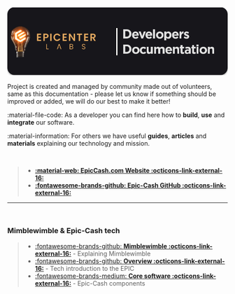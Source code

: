 #
![](assets/images/documentation-header.png)

Project is created and managed by community made out of volunteers, same as this documentation - 
please let us know if something should be improved or added, we will do our best to make it better!

:material-file-code: As a developer you can find here how to **build**, **use** and **integrate** our software.

:material-information: For others we have useful **guides**, **articles** and **materials** explaining our technology and mission.


<br />

> - [**:material-web: EpicCash.com Website :octicons-link-external-16:**](https://epiccash.com) 
> - [**:fontawesome-brands-github: Epic-Cash GitHub :octicons-link-external-16:**](https://github.com/EpicCash) 

<hr />
<br />

### Mimblewimble & Epic-Cash tech
> - [:fontawesome-brands-github: **Mimblewimble :octicons-link-external-16:**](https://github.com/EpicCash/epic/blob/master/doc/epic4bitcoiners.md) - Explaining Mimblewimble
> - [:fontawesome-brands-github: **Overview :octicons-link-external-16:**](https://github.com/EpicCash/epic/blob/master/doc/intro.md) - Tech introduction to the EPIC
> - [:fontawesome-brands-medium: **Core software :octicons-link-external-16:**](https://blacktyg3r.medium.com/epic-cash-core-software-components-22639641448e) - Epic-Cash components
